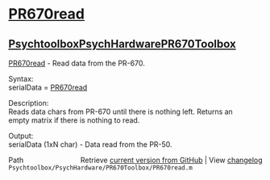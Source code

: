 # [PR670read](PR670read)
## [Psychtoolbox](Psychtoolbox)[PsychHardware](PsychHardware)[PR670Toolbox](PR670Toolbox)

[PR670read](PR670read) - Read data from the PR-670.  
  
Syntax:  
serialData = [PR670read](PR670read)  
  
Description:  
Reads data chars from PR-670 until there is nothing left.  Returns an  
empty matrix if there is nothing to read.  
  
Output:  
serialData (1xN char) - Data read from the PR-50.  




<div class="code_header" style="text-align:right;">
  <span style="float:left;">Path&nbsp;&nbsp;</span> <span class="counter">Retrieve <a href=
  "https://raw.github.com/Psychtoolbox-3/Psychtoolbox-3/beta/Psychtoolbox/PsychHardware/PR670Toolbox/PR670read.m">current version from GitHub</a> | View <a href=
  "https://github.com/Psychtoolbox-3/Psychtoolbox-3/commits/beta/Psychtoolbox/PsychHardware/PR670Toolbox/PR670read.m">changelog</a></span>
</div>
<div class="code">
  <code>Psychtoolbox/PsychHardware/PR670Toolbox/PR670read.m</code>
</div>

